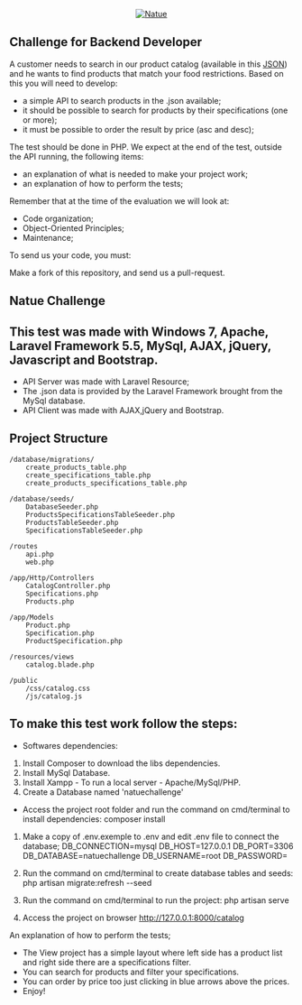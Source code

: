 <p align="center">
  <a href="https://www.natue.com.br">
      <img src="https://static.natue.com.br/images/icons/footer-logo.png" alt="Natue"/>
  </a>
</p>

## Challenge for Backend Developer

A customer needs to search in our product catalog (available in this <a href="https://github.com/natuelabs/challenge/blob/master/products.json">JSON</a>) and he wants to find products that match your food restrictions.
Based on this you will need to develop:

- a simple API to search products in the .json available;
- it should be possible to search for products by their specifications (one or more);
- it must be possible to order the result by price (asc and desc);

The test should be done in PHP. We expect at the end of the test, outside the API running, the following items:
- an explanation of what is needed to make your project work;
- an explanation of how to perform the tests;

Remember that at the time of the evaluation we will look at:
- Code organization;
- Object-Oriented Principles;
- Maintenance;

To send us your code, you must:

Make a fork of this repository, and send us a pull-request.

## Natue Challenge
## This test was made with Windows 7, Apache, Laravel Framework 5.5, MySql, AJAX, jQuery, Javascript and Bootstrap.
- API Server was made with Laravel Resource;
- The .json data is provided by the Laravel Framework brought from the MySql database.
- API Client was made with AJAX,jQuery and Bootstrap.

## Project Structure
    /database/migrations/
        create_products_table.php
        create_specifications_table.php
        create_products_specifications_table.php

    /database/seeds/
        DatabaseSeeder.php
        ProductsSpecificationsTableSeeder.php
        ProductsTableSeeder.php
        SpecificationsTableSeeder.php

    /routes
        api.php
        web.php

    /app/Http/Controllers
        CatalogController.php
        Specifications.php
        Products.php

    /app/Models
        Product.php
        Specification.php
        ProductSpecification.php
    
    /resources/views
        catalog.blade.php

    /public
        /css/catalog.css
        /js/catalog.js

## To make this test work follow the steps:

- Softwares dependencies:
1. Install Composer to download the libs dependencies.
2. Install MySql Database.    
3. Install Xampp - To run a local server - Apache/MySql/PHP.
4. Create a Database named 'natuechallenge'

- Access the project root folder and run the command on cmd/terminal to install dependencies:
    composer install

1. Make a copy of .env.exemple to .env and edit .env file to connect the database;
    DB_CONNECTION=mysql
    DB_HOST=127.0.0.1
    DB_PORT=3306
    DB_DATABASE=natuechallenge
    DB_USERNAME=root
    DB_PASSWORD=

2. Run the command on cmd/terminal to create database tables and seeds:
    php artisan migrate:refresh --seed

3. Run the command on cmd/terminal to run the project:
    php artisan serve

4. Access the project on browser http://127.0.0.1:8000/catalog

An explanation of how to perform the tests;
- The View project has a simple layout where left side has a product list and right side there are a specifications filter.
- You can search for products and filter your specifications.
- You can order by price too just clicking in blue arrows above the prices.
- Enjoy!
